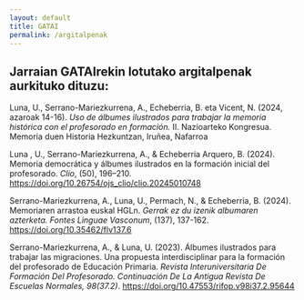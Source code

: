```yaml
---
layout: default
title: GATAI
permalink: /argitalpenak
---
```


<h2 class="project-tagline"> Jarraian GATAIrekin lotutako argitalpenak aurkituko dituzu: </h2>

<div class="publications">

<div class="publication">
    <p>
      Luna, U., Serrano-Mariezkurrena, A., Echeberria, B. eta Vicent, N. (2024, azaroak 14-16).
      <i>Uso de álbumes ilustrados para trabajar la memoria histórica con el profesorado en formación.</i>
      II. Nazioarteko Kongresua. Memoria duen Historia Hezkuntzan, Iruñea, Nafarroa
    </p>
  </div>

  <div class="publication">
    <p>
      Luna , U., Serrano-Mariezkurrena, A., & Echeberria Arquero, B. (2024). Memoria democrática y álbumes ilustrados en la formación inicial del profesorado. <i>Clío</i>, (50), 196–210.
      <a href="https://doi.org/10.26754/ojs_clio/clio.20245010748" target="_blank">https://doi.org/10.26754/ojs_clio/clio.20245010748</a>
    </p>
  </div>

  <div class="publication">
    <!--<img src="http://www.gatai.eus/assets/img/paper_fontes.jpg" alt="paper_fontes" class="publication-image">-->
    <p>
      Serrano-Mariezkurrena, A., Luna, U., Permach, N., & Echeberria, B. (2024). Memoriaren arrastoa euskal HGLn. <i>Gerrak ez du izenik albumaren azterketa. Fontes Linguae Vasconum</i>, (137), 137-162.
      <a href="https://doi.org/10.35462/flv137.6" target="_blank">https://doi.org/10.35462/flv137.6</a>
    </p>
  </div>

  <div class="publication">
    <p>
      Serrano-Mariezkurrena, A., & Luna, U. (2023). Álbumes ilustrados para trabajar las migraciones. Una propuesta interdisciplinar para la formación del profesorado de Educación Primaria.
      <i>Revista Interuniversitaria De Formación Del Profesorado. Continuación De La Antigua Revista De Escuelas Normales, 98(37.2)</i>.
      <a href="https://doi.org/10.47553/rifop.v98i37.2.95644" target="_blank">https://doi.org/10.47553/rifop.v98i37.2.95644</a>
    </p>
  </div>

</div>

